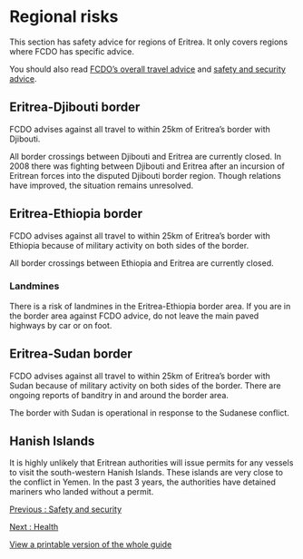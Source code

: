 # Regional risks

This section has safety advice for regions of Eritrea. It only covers regions where FCDO has specific advice.

You should also read [FCDO’s overall travel advice](/foreign-travel-advice/eritrea) and [safety and security advice](/foreign-travel-advice/eritrea/safety-and-security).

## Eritrea-Djibouti border

FCDO advises against all travel to within 25km of Eritrea’s border with Djibouti.

All border crossings between Djibouti and Eritrea are currently closed. In 2008 there was fighting between Djibouti and Eritrea after an incursion of Eritrean forces into the disputed Djibouti border region. Though relations have improved, the situation remains unresolved.

## Eritrea-Ethiopia border

FCDO advises against all travel to within 25km of Eritrea’s border with Ethiopia because of military activity on both sides of the border.

All border crossings between Ethiopia and Eritrea are currently closed.

### Landmines

There is a risk of landmines in the Eritrea-Ethiopia border area. If you are in the border area against FCDO advice, do not leave the main paved highways by car or on foot.

## Eritrea-Sudan border

FCDO advises against all travel to within 25km of Eritrea’s border with Sudan because of military activity on both sides of the border. There are ongoing reports of banditry in and around the border area.

The border with Sudan is operational in response to the Sudanese conflict.

## Hanish Islands

It is highly unlikely that Eritrean authorities will issue permits for any vessels to visit the south-western Hanish Islands. These islands are very close to the conflict in Yemen. In the past 3 years, the authorities have detained mariners who landed without a permit.

[Previous
:
Safety and security](/foreign-travel-advice/eritrea/safety-and-security)

[Next
:
Health](/foreign-travel-advice/eritrea/health)

[View a printable version of the whole guide](/foreign-travel-advice/eritrea/print)